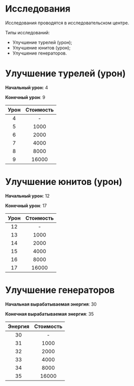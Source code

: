 # Исследования

Исследования проводятся в исследовательском центре.

Типы исследований:

- Улучшение турелей (урон);
- Улучшение юнитов (урон);
- Улучшение генераторов.

# Улучшение турелей (урон)

**Начальный урон**: 4

**Конечный урон**: 9

| Урон | Стоимость |
| :--: | :-------: |
| 4    | -         |
| 5    | 1000      |
| 6    | 2000      |
| 7    | 4000      |
| 8    | 8000      |
| 9    | 16000     |

# Улучшение юнитов (урон)

**Начальный урон**: 12

**Конечный урон**: 17

| Урон | Стоимость |
| :--: | :-------: |
| 12   | -         |
| 13   | 1000      |
| 14   | 2000      |
| 15   | 4000      |
| 16   | 8000      |
| 17   | 16000     |

# Улучшение генераторов

**Начальная вырабатываемая энергия**: 30

**Конечная вырабатываемая энергия**: 35

| Энергия | Стоимость |
| :-----: | :-------: |
| 30      | -         |
| 31      | 1000      |
| 32      | 2000      |
| 33      | 4000      |
| 34      | 8000      |
| 35      | 16000     |